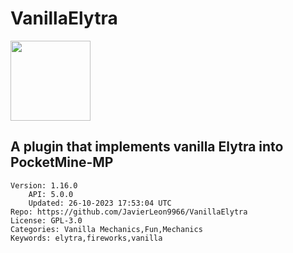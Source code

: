 # VanillaElytra
<img src="https://raw.githubusercontent.com/JavierLeon9966/VanillaElytra/539fb074c0b5e68b3e388be6b1773fd6c09cabcb/icon.png" width="128" height="128" />

## A plugin that implements vanilla Elytra into PocketMine-MP
```properties
Version: 1.16.0
    API: 5.0.0
    Updated: 26-10-2023 17:53:04 UTC
Repo: https://github.com/JavierLeon9966/VanillaElytra
License: GPL-3.0
Categories: Vanilla Mechanics,Fun,Mechanics
Keywords: elytra,fireworks,vanilla
```